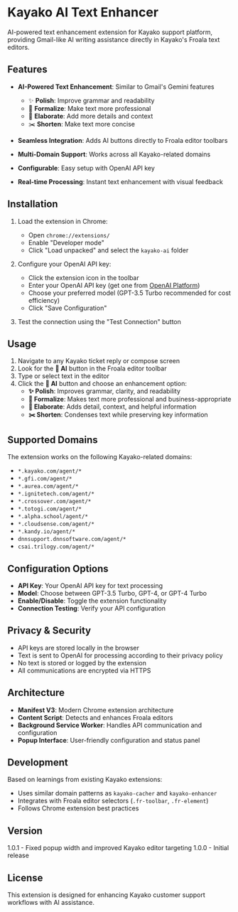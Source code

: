 # Kayako AI Text Enhancer

AI-powered text enhancement extension for Kayako support platform, providing Gmail-like AI writing assistance directly in Kayako's Froala text editors.

## Features

- **AI-Powered Text Enhancement**: Similar to Gmail's Gemini features
  - ✨ **Polish**: Improve grammar and readability
  - 👔 **Formalize**: Make text more professional
  - 📝 **Elaborate**: Add more details and context  
  - ✂️ **Shorten**: Make text more concise

- **Seamless Integration**: Adds AI buttons directly to Froala editor toolbars
- **Multi-Domain Support**: Works across all Kayako-related domains
- **Configurable**: Easy setup with OpenAI API key
- **Real-time Processing**: Instant text enhancement with visual feedback

## Installation

1. Load the extension in Chrome:
   - Open `chrome://extensions/`
   - Enable "Developer mode"
   - Click "Load unpacked" and select the `kayako-ai` folder

2. Configure your OpenAI API key:
   - Click the extension icon in the toolbar
   - Enter your OpenAI API key (get one from [OpenAI Platform](https://platform.openai.com/api-keys))
   - Choose your preferred model (GPT-3.5 Turbo recommended for cost efficiency)
   - Click "Save Configuration"

3. Test the connection using the "Test Connection" button

## Usage

1. Navigate to any Kayako ticket reply or compose screen
2. Look for the **🤖 AI** button in the Froala editor toolbar
3. Type or select text in the editor
4. Click the **🤖 AI** button and choose an enhancement option:
   - **✨ Polish**: Improves grammar, clarity, and readability
   - **👔 Formalize**: Makes text more professional and business-appropriate
   - **📝 Elaborate**: Adds detail, context, and helpful information
   - **✂️ Shorten**: Condenses text while preserving key information

## Supported Domains

The extension works on the following Kayako-related domains:
- `*.kayako.com/agent/*`
- `*.gfi.com/agent/*`
- `*.aurea.com/agent/*`
- `*.ignitetech.com/agent/*`
- `*.crossover.com/agent/*`
- `*.totogi.com/agent/*`
- `*.alpha.school/agent/*`
- `*.cloudsense.com/agent/*`
- `*.kandy.io/agent/*`
- `dnnsupport.dnnsoftware.com/agent/*`
- `csai.trilogy.com/agent/*`

## Configuration Options

- **API Key**: Your OpenAI API key for text processing
- **Model**: Choose between GPT-3.5 Turbo, GPT-4, or GPT-4 Turbo
- **Enable/Disable**: Toggle the extension functionality
- **Connection Testing**: Verify your API configuration

## Privacy & Security

- API keys are stored locally in the browser
- Text is sent to OpenAI for processing according to their privacy policy
- No text is stored or logged by the extension
- All communications are encrypted via HTTPS

## Architecture

- **Manifest V3**: Modern Chrome extension architecture
- **Content Script**: Detects and enhances Froala editors
- **Background Service Worker**: Handles API communication and configuration
- **Popup Interface**: User-friendly configuration and status panel

## Development

Based on learnings from existing Kayako extensions:
- Uses similar domain patterns as `kayako-cacher` and `kayako-enhancer`
- Integrates with Froala editor selectors (`.fr-toolbar`, `.fr-element`)
- Follows Chrome extension best practices

## Version

1.0.1 - Fixed popup width and improved Kayako editor targeting
1.0.0 - Initial release

## License

This extension is designed for enhancing Kayako customer support workflows with AI assistance.
